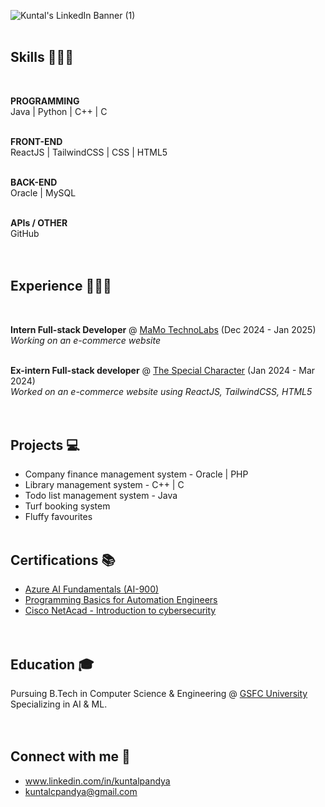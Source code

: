 ![Kuntal's LinkedIn Banner (1)](https://github.com/Kuntal-Pandya/Kuntal-Pandya/assets/155050499/cb78e6e1-d495-479a-ad29-06ff6d6ac6a8)
<br><br>

## Skills 👩🏻‍💻
<br>

**PROGRAMMING** <br>
Java | Python | C++ | C
<br><br>

**FRONT-END** <br>
ReactJS | TailwindCSS | CSS | HTML5
<br><br>

**BACK-END** <br>
Oracle | MySQL
<br><br>

**APIs / OTHER** <br>
GitHub
<br><br><br>

## Experience 👩🏻‍💼
<br>

**Intern Full-stack Developer** @ [MaMo TechnoLabs](https://mamotechnolabs.com/) (Dec 2024 - Jan 2025) <br>
_Working on an e-commerce website_
<br><br>

**Ex-intern Full-stack developer** @ [The Special Character](https://thespecialcharacter.com) (Jan 2024 - Mar 2024) <br>
_Worked on an e-commerce website using ReactJS, TailwindCSS, HTML5_
<br><br><br>

## Projects 💻
-  Company finance management system - Oracle | PHP
-  Library management system - C++ | C
-  Todo list management system - Java
-  Turf booking system
-  Fluffy favourites
<br><br>

## Certifications 📚
-  [Azure AI Fundamentals (AI-900)](https://futureskillsprime.in/artificial-intelligence-and-machine-learning/azure-ai-fundamentals-ai-900)
-  [Programming Basics for Automation Engineers
](https://futureskillsprime.in/course/programming-basics-for-automation-engineers)
-  [Cisco NetAcad - Introduction to cybersecurity
](https://futureskillsprime.in/cybersecurity/cisco-netacad-introduction-to-cyber-security)
<br><br><br>

<!--
## Competitive coding 🥇
-  [Hacker Rank](https://www.hackerrank.com) - ...
-  [Top Coder](https://www.topcoder.com) - ...
-  [Leet Code](https://www.leetcode.com) - ...
-  [Hacker Eart](https://www.hackerearth.com) - ...
-  [Geeks for geeks](https://www.geeksforgeeks.org) - ...
<br><br><br>
-->

<!--
## Achievements 🏆
-  **XYZ Winner 2024**
-  **...**
-  **...**
<br>
-->

## Education 🎓
Pursuing B.Tech in Computer Science & Engineering @ [GSFC University](https://www.gsfcuniversity.ac.in/) <br>
Specializing in AI & ML.
<br><br><br>

## Connect with me 💬
-  www.linkedin.com/in/kuntalpandya
-  kuntalcpandya@gmail.com
